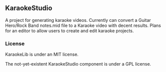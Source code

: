 ## KaraokeStudio

A project for generating karaoke videos. Currently can convert a Guitar Hero/Rock Band notes.mid file to a Karaoke video with decent results. Plans for an editor to allow users to create and edit karaoke projects.

### License

KaraokeLib is under an MIT license.

The not-yet-existent KaraokeStudio component is under a GPL license.